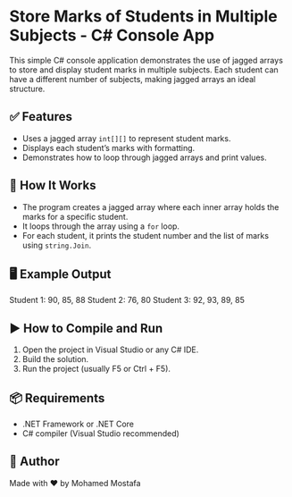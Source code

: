# Store Marks of Students in Multiple Subjects - C# Console App

This simple C# console application demonstrates the use of jagged arrays to store and display student marks in multiple subjects. Each student can have a different number of subjects, making jagged arrays an ideal structure.

## ✅ Features
- Uses a jagged array `int[][]` to represent student marks.
- Displays each student’s marks with formatting.
- Demonstrates how to loop through jagged arrays and print values.

## 🧠 How It Works
- The program creates a jagged array where each inner array holds the marks for a specific student.
- It loops through the array using a `for` loop.
- For each student, it prints the student number and the list of marks using `string.Join`.

## 🖥 Example Output
Student 1:
90, 85, 88
Student 2:
76, 80
Student 3:
92, 93, 89, 85

## ▶️ How to Compile and Run
1. Open the project in Visual Studio or any C# IDE.
2. Build the solution.
3. Run the project (usually F5 or Ctrl + F5).

## 📦 Requirements
- .NET Framework or .NET Core
- C# compiler (Visual Studio recommended)

## 👤 Author
Made with ❤️ by Mohamed Mostafa
